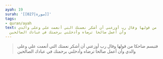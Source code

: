 ```yaml
---
ayah: 19
surah: '[[027|سورة]]'
tags:
- quran/ayah
text: فتبسم ضاحكا من قولها وقال رب أوزعني أن أشكر نعمتك التي أنعمت علي وعلى والدي
  وأن أعمل صالحا ترضاه وأدخلني برحمتك في عبادك الصالحين
---
```

> فتبسم ضاحكا من قولها وقال رب أوزعني أن أشكر نعمتك التي أنعمت علي وعلى والدي وأن أعمل صالحا ترضاه وأدخلني برحمتك في عبادك الصالحين
